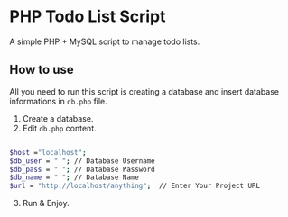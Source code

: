 
# PHP Todo List Script

A simple PHP + MySQL script to manage todo lists.

## How to use

All you need to run this script is creating a database and insert database informations in `db.php` file.

1. Create a database.
2. Edit `db.php` content.

  ```bash

$host ="localhost";
$db_user = " "; // Database Username
$db_pass = " "; // Database Password
$db_name = " "; // Database Name
$url = "http://localhost/anything";  // Enter Your Project URL

  ```

 3. Run & Enjoy.

